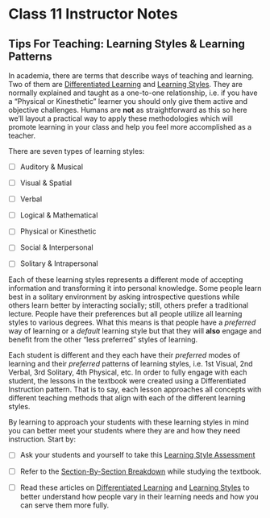 # Class 11 Instructor Notes

## Tips For Teaching: Learning Styles & Learning Patterns

In academia, there are terms that describe ways of teaching and learning. Two of them are [Differentiated Learning](https://resilienteducator.com/classroom-resources/examples-of-differentiated-instruction/) and [Learning Styles](https://www.literacyplanet.com/au/news/engage-7-types-learners-classroom/). They are normally explained and taught as a one-to-one relationship, i.e. if you have a “Physical or Kinesthetic” learner you should only give them active and objective challenges. Humans are **not** as straightforward as this so here we’ll layout a practical way to apply these methodologies which will promote learning in your class and help you feel more accomplished as a teacher.

There are seven types of learning styles:

- [ ] Auditory & Musical

- [ ] Visual & Spatial

- [ ] Verbal

- [ ] Logical & Mathematical

- [ ] Physical or Kinesthetic

- [ ] Social & Interpersonal

- [ ] Solitary & Intrapersonal

Each of these learning styles represents a different mode of accepting information and transforming it into personal knowledge. Some people learn best in a solitary environment by asking introspective questions while others learn better by interacting socially; still, others prefer a traditional lecture. People have their preferences but all people utilize all learning styles to various degrees. What this means is that people have a *preferred* way of learning or a *default* learning style but that they will **also** engage and benefit from the other “less preferred” styles of learning.

Each student is different and they each have their *preferred* modes of learning and their *preferred* patterns of learning styles, i.e. 1st Visual, 2nd Verbal, 3rd Solitary, 4th Physical, etc. In order to fully engage with each student, the lessons in the textbook were created using a Differentiated Instruction pattern. That is to say, each lesson approaches all concepts with different teaching methods that align with each of the different learning styles. 

By learning to approach your students with these learning styles in mind you can better meet your students where they are and how they need instruction. Start by:

- [ ] Ask your students and yourself to take this [Learning Style Assessment](http://www.educationplanner.org/students/self-assessments/learning-styles-quiz.shtml)

- [ ] Refer to the [Section-By-Section Breakdown](https://docs.google.com/document/d/1taqpEyHlTKobZy-8lSfm-92S64zURyzYi83umkzhRkI/edit?usp=sharing) while studying the textbook.

- [ ] Read these articles on [Differentiated Learning](https://resilienteducator.com/classroom-resources/examples-of-differentiated-instruction/) and [Learning Styles](https://www.literacyplanet.com/au/news/engage-7-types-learners-classroom/) to better understand how people vary in their learning needs and how you can serve them more fully.


